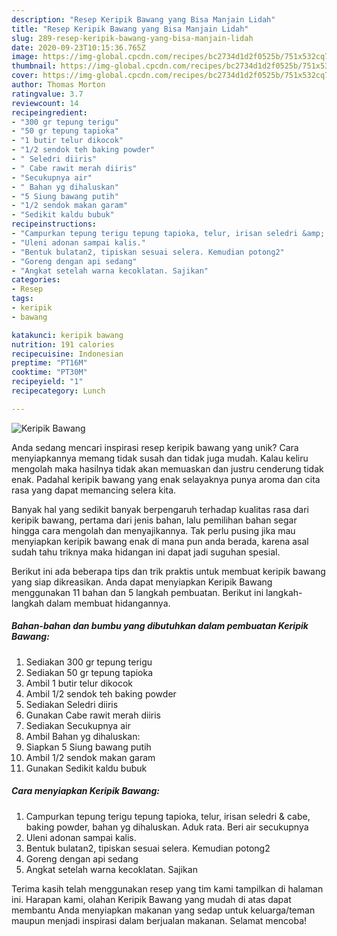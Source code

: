 ```yaml
---
description: "Resep Keripik Bawang yang Bisa Manjain Lidah"
title: "Resep Keripik Bawang yang Bisa Manjain Lidah"
slug: 289-resep-keripik-bawang-yang-bisa-manjain-lidah
date: 2020-09-23T10:15:36.765Z
image: https://img-global.cpcdn.com/recipes/bc2734d1d2f0525b/751x532cq70/keripik-bawang-foto-resep-utama.jpg
thumbnail: https://img-global.cpcdn.com/recipes/bc2734d1d2f0525b/751x532cq70/keripik-bawang-foto-resep-utama.jpg
cover: https://img-global.cpcdn.com/recipes/bc2734d1d2f0525b/751x532cq70/keripik-bawang-foto-resep-utama.jpg
author: Thomas Morton
ratingvalue: 3.7
reviewcount: 14
recipeingredient:
- "300 gr tepung terigu"
- "50 gr tepung tapioka"
- "1 butir telur dikocok"
- "1/2 sendok teh baking powder"
- " Seledri diiris"
- " Cabe rawit merah diiris"
- "Secukupnya air"
- " Bahan yg dihaluskan"
- "5 Siung bawang putih"
- "1/2 sendok makan garam"
- "Sedikit kaldu bubuk"
recipeinstructions:
- "Campurkan tepung terigu tepung tapioka, telur, irisan seledri &amp; cabe, baking powder, bahan yg dihaluskan. Aduk rata. Beri air secukupnya"
- "Uleni adonan sampai kalis."
- "Bentuk bulatan2, tipiskan sesuai selera. Kemudian potong2"
- "Goreng dengan api sedang"
- "Angkat setelah warna kecoklatan. Sajikan"
categories:
- Resep
tags:
- keripik
- bawang

katakunci: keripik bawang 
nutrition: 191 calories
recipecuisine: Indonesian
preptime: "PT16M"
cooktime: "PT30M"
recipeyield: "1"
recipecategory: Lunch

---
```



![Keripik Bawang](https://img-global.cpcdn.com/recipes/bc2734d1d2f0525b/751x532cq70/keripik-bawang-foto-resep-utama.jpg)

Anda sedang mencari inspirasi resep keripik bawang yang unik? Cara menyiapkannya memang tidak susah dan tidak juga mudah. Kalau keliru mengolah maka hasilnya tidak akan memuaskan dan justru cenderung tidak enak. Padahal keripik bawang yang enak selayaknya punya aroma dan cita rasa yang dapat memancing selera kita.



Banyak hal yang sedikit banyak berpengaruh terhadap kualitas rasa dari keripik bawang, pertama dari jenis bahan, lalu pemilihan bahan segar hingga cara mengolah dan menyajikannya. Tak perlu pusing jika mau menyiapkan keripik bawang enak di mana pun anda berada, karena asal sudah tahu triknya maka hidangan ini dapat jadi suguhan spesial.


Berikut ini ada beberapa tips dan trik praktis untuk membuat keripik bawang yang siap dikreasikan. Anda dapat menyiapkan Keripik Bawang menggunakan 11 bahan dan 5 langkah pembuatan. Berikut ini langkah-langkah dalam membuat hidangannya.

<!--inarticleads1-->

##### Bahan-bahan dan bumbu yang dibutuhkan dalam pembuatan Keripik Bawang:

1. Sediakan 300 gr tepung terigu
1. Sediakan 50 gr tepung tapioka
1. Ambil 1 butir telur dikocok
1. Ambil 1/2 sendok teh baking powder
1. Sediakan  Seledri diiris
1. Gunakan  Cabe rawit merah diiris
1. Sediakan Secukupnya air
1. Ambil  Bahan yg dihaluskan:
1. Siapkan 5 Siung bawang putih
1. Ambil 1/2 sendok makan garam
1. Gunakan Sedikit kaldu bubuk




<!--inarticleads2-->

##### Cara menyiapkan Keripik Bawang:

1. Campurkan tepung terigu tepung tapioka, telur, irisan seledri &amp; cabe, baking powder, bahan yg dihaluskan. Aduk rata. Beri air secukupnya
1. Uleni adonan sampai kalis.
1. Bentuk bulatan2, tipiskan sesuai selera. Kemudian potong2
1. Goreng dengan api sedang
1. Angkat setelah warna kecoklatan. Sajikan




Terima kasih telah menggunakan resep yang tim kami tampilkan di halaman ini. Harapan kami, olahan Keripik Bawang yang mudah di atas dapat membantu Anda menyiapkan makanan yang sedap untuk keluarga/teman maupun menjadi inspirasi dalam berjualan makanan. Selamat mencoba!
